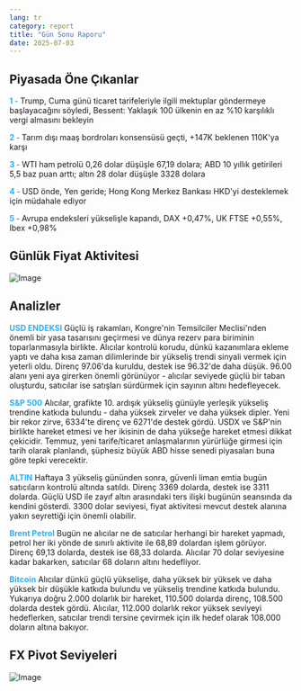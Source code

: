 ```yaml
---
lang: tr
category: report
title: "Gün Sonu Raporu"
date: 2025-07-03
---
```



<h2>Piyasada Öne Çıkanlar</h2>
<strong style="color: #2caef7;">1 - </strong> Trump, Cuma günü ticaret tarifeleriyle ilgili mektuplar göndermeye başlayacağını söyledi, Bessent: Yaklaşık 100 ülkenin en az %10 karşılıklı vergi almasını bekleyin

<strong style="color: #2caef7;">2 - </strong> Tarım dışı maaş bordroları konsensüsü geçti, +147K beklenen 110K'ya karşı


<strong style="color: #2caef7;">3 - </strong> WTI ham petrolü 0,26 dolar düşüşle 67,19 dolara; ABD 10 yıllık getirileri 5,5 baz puan arttı; altın 28 dolar düşüşle 3328 dolara

<strong style="color: #2caef7;">4 - </strong> USD önde, Yen geride; Hong Kong Merkez Bankası HKD'yi desteklemek için müdahale ediyor

<strong style="color: #2caef7;">5 - </strong> Avrupa endeksleri yükselişle kapandı, DAX +0,47%, UK FTSE +0,55%, Ibex +0,98% 




<h2>Günlük Fiyat Aktivitesi</h2>
<img src="https://markleighedu.github.io/img/Jul-2025/03-Jul-2025/price.jpg" alt="Image"/>

<h2>Analizler</h2>
<strong style="color: #2caef7;">USD ENDEKSI</strong> Güçlü iş rakamları, Kongre'nin Temsilciler Meclisi'nden önemli bir yasa tasarısını geçirmesi ve dünya rezerv para biriminin toparlanmasıyla birlikte. Alıcılar kontrolü korudu, dünkü kazanımlara ekleme yaptı ve daha kısa zaman dilimlerinde bir yükseliş trendi sinyali vermek için yeterli oldu. Direnç 97.06'da kuruldu, destek ise 96.32'de daha düşük. 96.00 alanı yeni aya girerken önemli görünüyor - alıcılar seviyede güçlü bir taban oluşturdu, satıcılar ise satışları sürdürmek için sayının altını hedefleyecek.

<strong style="color: #2caef7;">S&P 500</strong> Alıcılar, grafikte 10. ardışık yükseliş günüyle yerleşik yükseliş trendine katkıda bulundu - daha yüksek zirveler ve daha yüksek dipler. Yeni bir rekor zirve, 6334'te direnç ve 6271'de destek gördü. USDX ve S&P'nin birlikte hareket etmesi ve her ikisinin de daha yükseğe hareket etmesi dikkat çekicidir. Temmuz, yeni tarife/ticaret anlaşmalarının yürürlüğe girmesi için tarih olarak planlandı, şüphesiz büyük ABD hisse senedi piyasaları buna göre tepki verecektir.

<strong style="color: #2caef7;">ALTIN</strong> Haftaya 3 yükseliş gününden sonra, güvenli liman emtia bugün satıcıların kontrolü altında satıldı. Direnç 3369 dolarda, destek ise 3311 dolarda. Güçlü USD ile zayıf altın arasındaki ters ilişki bugünün seansında da kendini gösterdi. 3300 dolar seviyesi, fiyat aktivitesi mevcut destek alanına yakın seyrettiği için önemli olabilir.

<strong style="color: #2caef7;">Brent Petrol</strong> Bugün ne alıcılar ne de satıcılar herhangi bir hareket yapmadı, petrol her iki yönde de sınırlı aktivite ile 68,89 dolardan işlem görüyor. Direnç 69,13 dolarda, destek ise 68,33 dolarda. Alıcılar 70 dolar seviyesine kadar bakarken, satıcılar 68 doların altını hedefliyor.

<strong style="color: #2caef7;">Bitcoin</strong> Alıcılar dünkü güçlü yükselişe, daha yüksek bir yüksek ve daha yüksek bir düşükle katkıda bulundu ve yükseliş trendine katkıda bulundu. Yukarıya doğru 2.000 dolarlık bir hareket, 110.500 dolarda direnç, 108.500 dolarda destek gördü. Alıcılar, 112.000 dolarlık rekor yüksek seviyeyi hedeflerken, satıcılar trendi tersine çevirmek için ilk hedef olarak 108.000 doların altına bakıyor.



<h2>FX Pivot Seviyeleri</h2>
<img src="https://markleighedu.github.io/img/Jul-2025/03-Jul-2025/pivot.jpg" alt="Image"/>